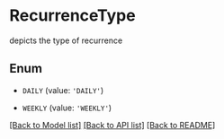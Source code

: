 # RecurrenceType

depicts the type of recurrence

## Enum

* `DAILY` (value: `'DAILY'`)

* `WEEKLY` (value: `'WEEKLY'`)

[[Back to Model list]](../README.md#documentation-for-models) [[Back to API list]](../README.md#documentation-for-api-endpoints) [[Back to README]](../README.md)


